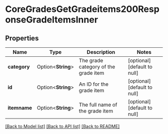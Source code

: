 # CoreGradesGetGradeitems200ResponseGradeItemsInner

## Properties

Name | Type | Description | Notes
------------ | ------------- | ------------- | -------------
**category** | Option<**String**> | The grade category of the grade item | [optional][default to null]
**id** | Option<**String**> | An ID for the grade item | [optional][default to null]
**itemname** | Option<**String**> | The full name of the grade item | [optional][default to null]

[[Back to Model list]](../README.md#documentation-for-models) [[Back to API list]](../README.md#documentation-for-api-endpoints) [[Back to README]](../README.md)


